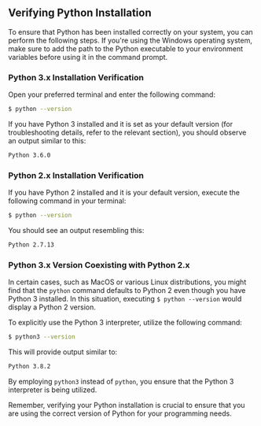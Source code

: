 ## Verifying Python Installation

To ensure that Python has been installed correctly on your system, you can perform the following steps. If you're using the Windows operating system, make sure to add the path to the Python executable to your environment variables before using it in the command prompt.

### Python 3.x Installation Verification

Open your preferred terminal and enter the following command:

```sh
$ python --version
```

If you have Python 3 installed and it is set as your default version (for troubleshooting details, refer to the relevant section), you should observe an output similar to this:

```sh
Python 3.6.0
```

### Python 2.x Installation Verification

If you have Python 2 installed and it is your default version, execute the following command in your terminal:

```sh
$ python --version
```

You should see an output resembling this:

```sh
Python 2.7.13
```

### Python 3.x Version Coexisting with Python 2.x

In certain cases, such as MacOS or various Linux distributions, you might find that the `python` command defaults to Python 2 even though you have Python 3 installed. In this situation, executing `$ python --version` would display a Python 2 version.

To explicitly use the Python 3 interpreter, utilize the following command:

```sh
$ python3 --version
```

This will provide output similar to:

```sh
Python 3.8.2
```

By employing `python3` instead of `python`, you ensure that the Python 3 interpreter is being utilized.

Remember, verifying your Python installation is crucial to ensure that you are using the correct version of Python for your programming needs.